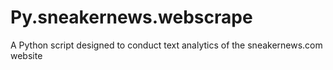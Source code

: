 # Py.sneakernews.webscrape
A Python script designed to conduct text analytics of the sneakernews.com website
